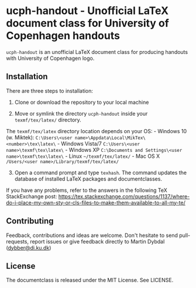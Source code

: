 # ucph-handout - Unofficial LaTeX document class for University of Copenhagen handouts
`ucph-handout` is an unofficial LaTeX document class for producing
handouts with University of Copenhagen logo.

## Installation
There are three steps to installation:
 1. Clone or download the repository to your local machine

 2. Move or symlink the directory `ucph-handout` inside your
   `texmf/tex/latex/` directory.

   The `texmf/tex/latex` directory location depends on your OS:
     - Windows 10 (w. Miktek): `C:\Users\<user name>\Appdata\Local\MikTex\<number>\tex\latex\`
     - Windows Vista/7 `C:\Users\<user name>\texmf\tex\latex\`
     - Windows XP `C:\Documents and Settings\<user name>\texmf\tex\latex\`
     - Linux `~/texmf/tex/latex/`
     - Mac OS X `/Users/<user name>/Library/texmf/tex/latex/`

 3. Open a command prompt and type `texhash`. The command updates the
   database of installed LaTeX packages and documentclasses.

If you have any problems, refer to the answers in the following TeX
StackExchange post:
https://tex.stackexchange.com/questions/1137/where-do-i-place-my-own-sty-or-cls-files-to-make-them-available-to-all-my-te/

## Contributing
Feedback, contributions and ideas are welcome. Don't hesitate to send
pull-requests, report issues or give feedback directly to Martin
Dybdal (dybber@di.ku.dk)

## License
The documentclass is released under the MIT License. See LICENSE.
